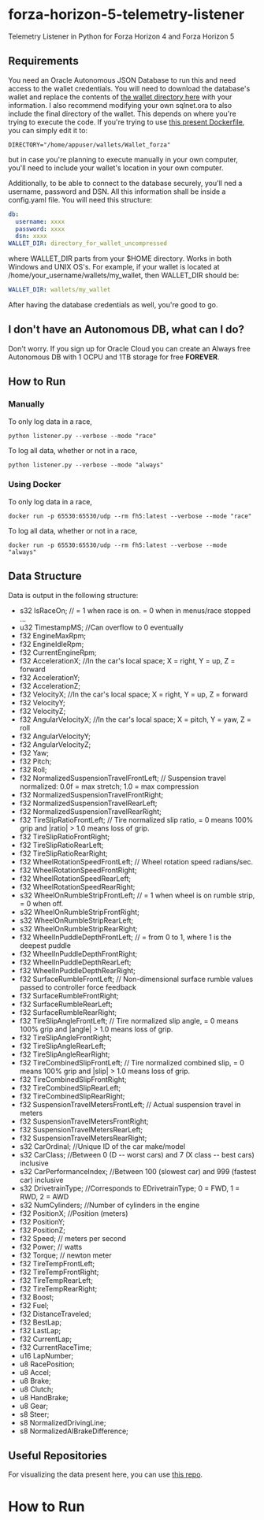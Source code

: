 # forza-horizon-5-telemetry-listener
Telemetry Listener in Python for Forza Horizon 4 and Forza Horizon 5

## Requirements

You need an Oracle Autonomous JSON Database to run this and need access to the wallet credentials. You will need to download the database's wallet and replace the contents of [the wallet directory here](./wallet) with your information. I also recommend modifying your own sqlnet.ora to also include the final directory of the wallet. This depends on where you're trying to execute the code. If you're trying to use [this present Dockerfile](./Dockerfile), you can simply edit it to:

```
DIRECTORY="/home/appuser/wallets/Wallet_forza"
```

but in case you're planning to execute manually in your own computer, you'll need to include your wallet's location in your own computer.

Additionally, to be able to connect to the database securely, you'll ned a username, password and DSN. All this information shall be inside a config.yaml file. You will need this structure:

```yaml
db:
  username: xxxx
  password: xxxx
  dsn: xxxx
WALLET_DIR: directory_for_wallet_uncompressed
```
where WALLET_DIR parts from your $HOME directory. Works in both Windows and UNIX OS's. For example, if your wallet is located at /home/your_username/wallets/my_wallet, then WALLET_DIR should be:

```yaml
WALLET_DIR: wallets/my_wallet
```

After having the database credentials as well, you're good to go.

## I don't have an Autonomous DB, what can I do?

Don't worry. If you sign up for Oracle Cloud you can create an Always free Autonomous DB with 1 OCPU and 1TB storage for free **FOREVER**. 

## How to Run

### Manually

To only log data in a race, 
```
python listener.py --verbose --mode "race"
```

To log all data, whether or not in a race,
```
python listener.py --verbose --mode "always"
```

### Using Docker

To only log data in a race, 
```
docker run -p 65530:65530/udp --rm fh5:latest --verbose --mode "race"
```

To log all data, whether or not in a race,
```
docker run -p 65530:65530/udp --rm fh5:latest --verbose --mode "always"
```


## Data Structure

Data is output in the following structure:

- s32 IsRaceOn; // = 1 when race is on. = 0 when in menus/race stopped …
- u32 TimestampMS; //Can overflow to 0 eventually
- f32 EngineMaxRpm;
- f32 EngineIdleRpm;
- f32 CurrentEngineRpm;
- f32 AccelerationX; //In the car's local space; X = right, Y = up, Z = forward
- f32 AccelerationY;
- f32 AccelerationZ;
- f32 VelocityX; //In the car's local space; X = right, Y = up, Z = forward
- f32 VelocityY;
- f32 VelocityZ;
- f32 AngularVelocityX; //In the car's local space; X = pitch, Y = yaw, Z = roll
- f32 AngularVelocityY;
- f32 AngularVelocityZ;
- f32 Yaw;
- f32 Pitch;
- f32 Roll;
- f32 NormalizedSuspensionTravelFrontLeft; // Suspension travel normalized: 0.0f = max stretch; 1.0 = max compression
- f32 NormalizedSuspensionTravelFrontRight;
- f32 NormalizedSuspensionTravelRearLeft;
- f32 NormalizedSuspensionTravelRearRight;
- f32 TireSlipRatioFrontLeft; // Tire normalized slip ratio, = 0 means 100% grip and |ratio| > 1.0 means loss of grip.
- f32 TireSlipRatioFrontRight;
- f32 TireSlipRatioRearLeft;
- f32 TireSlipRatioRearRight;
- f32 WheelRotationSpeedFrontLeft; // Wheel rotation speed radians/sec.
- f32 WheelRotationSpeedFrontRight;
- f32 WheelRotationSpeedRearLeft;
- f32 WheelRotationSpeedRearRight;
- s32 WheelOnRumbleStripFrontLeft; // = 1 when wheel is on rumble strip, = 0 when off.
- s32 WheelOnRumbleStripFrontRight;
- s32 WheelOnRumbleStripRearLeft;
- s32 WheelOnRumbleStripRearRight;
- f32 WheelInPuddleDepthFrontLeft; // = from 0 to 1, where 1 is the deepest puddle
- f32 WheelInPuddleDepthFrontRight;
- f32 WheelInPuddleDepthRearLeft;
- f32 WheelInPuddleDepthRearRight;
- f32 SurfaceRumbleFrontLeft; // Non-dimensional surface rumble values passed to controller force feedback
- f32 SurfaceRumbleFrontRight;
- f32 SurfaceRumbleRearLeft;
- f32 SurfaceRumbleRearRight;
- f32 TireSlipAngleFrontLeft; // Tire normalized slip angle, = 0 means 100% grip and |angle| > 1.0 means loss of grip.
- f32 TireSlipAngleFrontRight;
- f32 TireSlipAngleRearLeft;
- f32 TireSlipAngleRearRight;
- f32 TireCombinedSlipFrontLeft; // Tire normalized combined slip, = 0 means 100% grip and |slip| > 1.0 means loss of grip.
- f32 TireCombinedSlipFrontRight;
- f32 TireCombinedSlipRearLeft;
- f32 TireCombinedSlipRearRight;
- f32 SuspensionTravelMetersFrontLeft; // Actual suspension travel in meters
- f32 SuspensionTravelMetersFrontRight;
- f32 SuspensionTravelMetersRearLeft;
- f32 SuspensionTravelMetersRearRight;
- s32 CarOrdinal; //Unique ID of the car make/model
- s32 CarClass; //Between 0 (D -- worst cars) and 7 (X class -- best cars) inclusive
- s32 CarPerformanceIndex; //Between 100 (slowest car) and 999 (fastest car) inclusive
- s32 DrivetrainType; //Corresponds to EDrivetrainType; 0 = FWD, 1 = RWD, 2 = AWD
- s32 NumCylinders; //Number of cylinders in the engine
- f32 PositionX; //Position (meters)
- f32 PositionY;
- f32 PositionZ;
- f32 Speed; // meters per second
- f32 Power; // watts
- f32 Torque; // newton meter
- f32 TireTempFrontLeft;
- f32 TireTempFrontRight;
- f32 TireTempRearLeft;
- f32 TireTempRearRight;
- f32 Boost;
- f32 Fuel;
- f32 DistanceTraveled;
- f32 BestLap;
- f32 LastLap;
- f32 CurrentLap;
- f32 CurrentRaceTime;
- u16 LapNumber;
- u8 RacePosition;
- u8 Accel;
- u8 Brake;
- u8 Clutch;
- u8 HandBrake;
- u8 Gear;
- s8 Steer;
- s8 NormalizedDrivingLine;
- s8 NormalizedAIBrakeDifference;

## Useful Repositories

For visualizing the data present here, you can use [this repo](https://github.com/austinbaccus/forza-map-visualization).

# How to Run